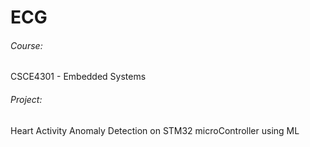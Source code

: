 # ECG

###### Course: 
CSCE4301 - Embedded Systems

###### Project: 
Heart Activity Anomaly Detection on STM32 microController using ML
